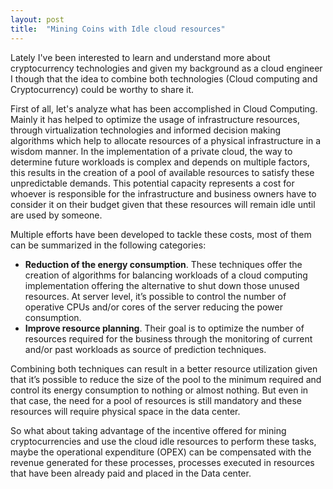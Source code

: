 ```yaml
---
layout: post
title:  "Mining Coins with Idle cloud resources"
---
```

Lately I've been interested to learn and understand more about
cryptocurrency technologies and given my background as a cloud
engineer I though that the idea to combine both technologies (Cloud
computing and Cryptocurrency) could be worthy to share it.

First of all, let's analyze what has been accomplished in Cloud
Computing. Mainly it has helped to optimize the usage of
infrastructure resources, through virtualization technologies and
informed decision making algorithms which help to allocate resources
of a physical infrastructure in a wisdom manner. In the
implementation of a private cloud, the way to determine future
workloads is complex and depends on multiple factors, this results in
the creation of a pool of available resources to satisfy these
unpredictable demands. This potential capacity represents a cost for
whoever is responsible for the infrastructure and business owners
have to consider it on their budget given that these resources will
remain idle until are used by someone.

Multiple efforts have been developed to tackle these costs, most of
them can be summarized in the following categories:

 - **Reduction of the energy consumption**. These techniques offer
the creation of algorithms for balancing workloads of a cloud
computing implementation offering the alternative to shut down those
unused resources. At server level, it’s possible to control the
number of operative CPUs and/or cores of the server reducing the
power consumption.
 - **Improve resource planning**. Their goal is to optimize the
number of resources required for the business through the monitoring
of current and/or past workloads as source of prediction techniques.

Combining both techniques can result in a better resource utilization
given that it’s possible to reduce the size of the pool to the
minimum required and control its energy consumption to nothing or
almost nothing. But even in that case, the need for a pool of
resources is still mandatory and these resources will require
physical space in the data center.

So what about taking advantage of the incentive offered for mining
cryptocurrencies and use the cloud idle resources to perform these
tasks, maybe the operational expenditure (OPEX) can be compensated
with the revenue generated for these processes, processes executed in
resources that have been already paid and placed in the Data center.
